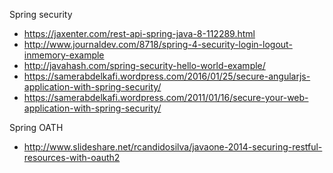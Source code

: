 Spring security
* https://jaxenter.com/rest-api-spring-java-8-112289.html
* http://www.journaldev.com/8718/spring-4-security-login-logout-inmemory-example
* http://javahash.com/spring-security-hello-world-example/
* https://samerabdelkafi.wordpress.com/2016/01/25/secure-angularjs-application-with-spring-security/
* https://samerabdelkafi.wordpress.com/2011/01/16/secure-your-web-application-with-spring-security/

Spring OATH
* http://www.slideshare.net/rcandidosilva/javaone-2014-securing-restful-resources-with-oauth2
